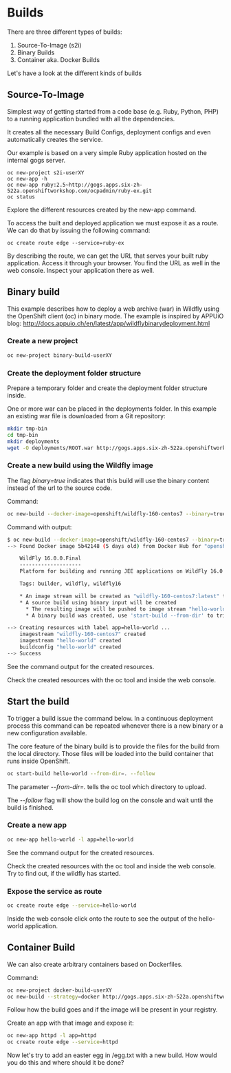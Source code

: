 # Builds

There are three different types of builds:

1. Source-To-Image (s2i)
2. Binary Builds
3. Container aka. Docker Builds

Let's have a look at the different kinds of builds

## Source-To-Image

Simplest way of getting started from a code base (e.g. Ruby, Python, PHP) to a running application bundled with all the dependencies.

It creates all the necessary Build Configs, deployment configs and even automatically creates the service.

Our example is based on a very simple Ruby application hosted on the internal gogs server.

    oc new-project s2i-userXY
    oc new-app -h
    oc new-app ruby:2.5~http://gogs.apps.six-zh-522a.openshiftworkshop.com/ocpadmin/ruby-ex.git
    oc status


Explore the different resources created by the new-app command.

To access the built and deployed application we must expose it as a route. We can do that by issuing the following command:

    oc create route edge --service=ruby-ex

By describing the route, we can get the URL that serves your built ruby application. Access it through your browser. You find the URL as well in the web console. Inspect your application there as well.

## Binary build

This example describes how to deploy a web archive (war) in Wildfly using the OpenShift client (oc) in binary mode.
The example is inspired by APPUiO blog: <http://docs.appuio.ch/en/latest/app/wildflybinarydeployment.html>

### Create a new project

```bash
oc new-project binary-build-userXY
```

### Create the deployment folder structure

Prepare a temporary folder and create the deployment folder structure inside.

One or more war can be placed in the deployments folder. In this example an existing war file is downloaded from a Git repository:

```bash
mkdir tmp-bin
cd tmp-bin
mkdir deployments
wget -O deployments/ROOT.war http://gogs.apps.six-zh-522a.openshiftworkshop.com/ocpadmin/techlab/raw/master/data/hello-world-war-1.0.0.war
```

### Create a new build using the Wildfly image

The flag *binary=true* indicates that this build will use the binary content instead of the url to the source code.

Command:

```bash
oc new-build --docker-image=openshift/wildfly-160-centos7 --binary=true --name=hello-world -l app=hello-world
```

Command with output:

```bash
$ oc new-build --docker-image=openshift/wildfly-160-centos7 --binary=true --name=hello-world -l app=hello-world
--> Found Docker image 5b42148 (5 days old) from Docker Hub for "openshift/wildfly-160-centos7"

    WildFly 16.0.0.Final 
    -------------------- 
    Platform for building and running JEE applications on WildFly 16.0.0.Final

    Tags: builder, wildfly, wildfly16

    * An image stream will be created as "wildfly-160-centos7:latest" that will track the source image
    * A source build using binary input will be created
      * The resulting image will be pushed to image stream "hello-world:latest"
      * A binary build was created, use 'start-build --from-dir' to trigger a new build

--> Creating resources with label app=hello-world ...
    imagestream "wildfly-160-centos7" created
    imagestream "hello-world" created
    buildconfig "hello-world" created
--> Success
```

See the command output for the created resources.

Check the created resources with the oc tool and inside the web console.

## Start the build

To trigger a build issue the command below. In a continuous deployment process this command can be repeated
whenever there is a new binary or a new configuration available.

The core feature of the binary build is to provide the files for the build from the local directory.
Those files will be loaded into the build container that runs inside OpenShift.

```bash
oc start-build hello-world --from-dir=. --follow
```

The parameter _--from-dir=._ tells the oc tool which directory to upload.

The _--follow_ flag will show the build log on the console and wait until the build is finished.

### Create a new app

```bash
oc new-app hello-world -l app=hello-world
```

See the command output for the created resources.

Check the created resources with the oc tool and inside the web console.
Try to find out, if the wildfly has started.

### Expose the service as route

```bash
oc create route edge --service=hello-world
```

Inside the web console click onto the route to see the output of the hello-world application.

## Container Build

We can also create arbitrary containers based on Dockerfiles.

Command:

```bash
oc new-project docker-build-userXY
oc new-build --strategy=docker http://gogs.apps.six-zh-522a.openshiftworkshop.com/ocpadmin/httpd.git
```

Follow how the build goes and if the image will be present in your registry.

Create an app with that image and expose it:

```bash
oc new-app httpd -l app=httpd
oc create route edge --service=httpd
```

Now let's try to add an easter egg in /egg.txt with a new build. How would you do this and where should it be done?
